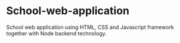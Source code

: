 # School-web-application
School web application using HTML, CSS and Javascript framework together with Node backend technology.
